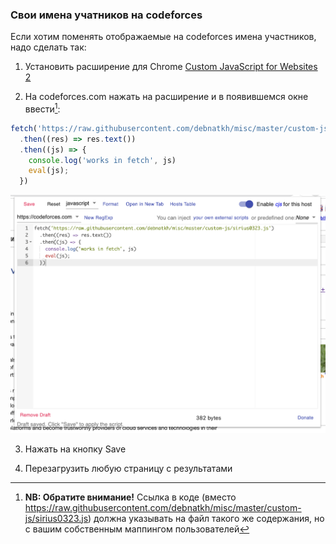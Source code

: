 ### Свои имена учатников на codeforces

Если хотим поменять отображаемые на codeforces имена участников, надо сделать так:

1. Установить расширение для Chrome [Custom JavaScript for Websites 2](https://chrome.google.com/webstore/detail/custom-javascript-for-web/ddbjnfjiigjmcpcpkmhogomapikjbjdk)

2. На codeforces.com нажать на расширение и в появившемся окне ввести[^1]:

```js
fetch('https://raw.githubusercontent.com/debnatkh/misc/master/custom-js/sirius0323.js')
  .then((res) => res.text())
  .then((js) => {
    console.log('works in fetch', js)
    eval(js);
  })
```

![img.png](img1.png)

3. Нажать на кнопку Save

4. Перезагрузить любую страницу с результатами

[^1]: **NB: Обратите внимание!**
Ссылка в коде (вместо https://raw.githubusercontent.com/debnatkh/misc/master/custom-js/sirius0323.js) должна указывать на файл такого же содержания, но с вашим собственным маппингом пользователей

